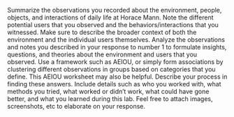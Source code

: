   Summarize the observations you recorded about the environment, people, objects, and interactions of daily life at Horace Mann. Note the different potential users that you observed and the behaviors/interactions that you witnessed. Make sure to describe the broader context of both the environment and the individual users themselves.
Analyze the observations and notes you described in your response to number 1 to formulate insights, questions, and theories about the environment and users that you observed. Use a framework such as AEIOU, or simply form associations by clustering different observations in groups based on categories that you define. This AEIOU worksheet may also be helpful.
Describe your process in finding these answers. Include details such as who you worked with, what methods you tried, what worked or didn’t work, what could have gone better, and what you learned during this lab. Feel free to attach images, screenshots, etc to elaborate on your response.

